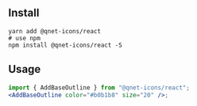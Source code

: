 ## Install

```
yarn add @qnet-icons/react
# use npm
npm install @qnet-icons/react -S
```

## Usage

```jsx
import { AddBaseOutline } from "@qnet-icons/react";
<AddBaseOutline color="#b0b1b8" size="20" />;
```
